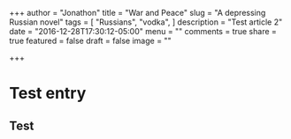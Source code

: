 +++
author = "Jonathon"
title = "War and Peace"
slug = "A depressing Russian novel"
tags = [
  "Russians",
  "vodka",
]
description = "Test article 2"
date = "2016-12-28T17:30:12-05:00"
menu = ""
comments = true
share = true
featured = false
draft = false
image = ""

+++

# Test entry
## Test
